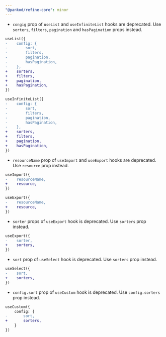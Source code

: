 ```yaml
---
"@pankod/refine-core": minor
---
```


-   `congig` prop of `useList` and `useInfiniteList` hooks are deprecated. Use `sorters`, `filters`, `pagination` and `hasPagination` props instead.

```diff
useList({
-    config: {
-        sort,
-        filters,
-        pagination,
-        hasPagination,
-    },
+    sorters,
+    filters,
+    pagination,
+    hasPagination,
})

useInfiniteList({
-    config: {
-        sort,
-        filters,
-        pagination,
-        hasPagination,
-    },
+    sorters,
+    filters,
+    pagination,
+    hasPagination,
})
```

-   `resourceName` prop of `useImport` and `useExport` hooks are deprecated. Use `resource` prop instead.

```diff
useImport({
-    resourceName,
+    resource,
})

useExport({
-    resourceName,
+    resource,
})
```

-   `sorter` props of `useExport` hook is deprecated. Use `sorters` prop instead.

```diff
useExport({
-    sorter,
+    sorters,
})
```

-   `sort` prop of `useSelect` hook is deprecated. Use `sorters` prop instead.

```diff
useSelect({
-    sort,
+    sorters,
})
```

-   `config.sort` prop of `useCustom` hook is deprecated. Use `config.sorters` prop instead.

```diff
useCustom({
    config: {
-       sort,
+       sorters,
    }
})
```
